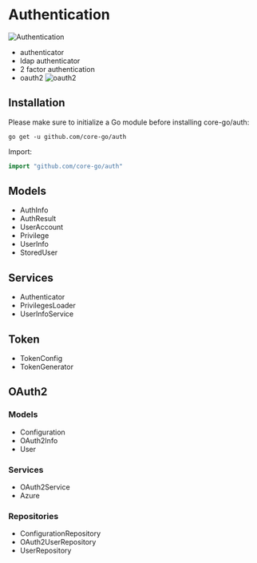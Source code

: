 # Authentication
![Authentication](https://camo.githubusercontent.com/961908454560f4fdcd044a27e1741bc13d8440d794ad69d4fd6bf77023195701/68747470733a2f2f63646e2d696d616765732d312e6d656469756d2e636f6d2f6d61782f3830302f312a7652314a553030384e555234774b4567717766756f412e706e67)
- authenticator
- ldap authenticator
- 2 factor authentication
- oauth2
![oauth2](https://camo.githubusercontent.com/782b650c42e2a73f79e729e77176f3dbd5edf51b683e13ebdae0a6f5e4cdd7b2/68747470733a2f2f63646e2d696d616765732d312e6d656469756d2e636f6d2f6d61782f3830302f312a6153765054544461532d386c674f4164544d6e6335412e706e67)

## Installation
Please make sure to initialize a Go module before installing core-go/auth:

```shell
go get -u github.com/core-go/auth
```

Import:
```go
import "github.com/core-go/auth"
```

## Models
- AuthInfo
- AuthResult
- UserAccount
- Privilege
- UserInfo
- StoredUser

## Services
- Authenticator
- PrivilegesLoader
- UserInfoService

## Token
- TokenConfig
- TokenGenerator

## OAuth2
### Models
- Configuration
- OAuth2Info
- User

### Services
- OAuth2Service
- Azure

### Repositories
- ConfigurationRepository
- OAuth2UserRepository
- UserRepository